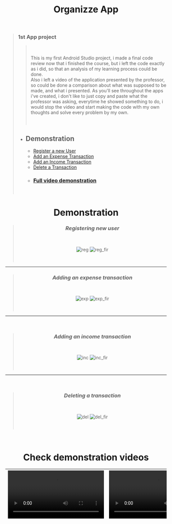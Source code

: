 # <div align="center"> Organizze App </div>
<br />
  
> ### 1st App project
> 
>> <br />
>> 
>> This is my first Android Studio project, i made a final code review now that i finished the course, but i left the code exactly as i did, so that an analysis of my learning process could be done. <br> Also i left a video of the application presented by the professor, so could be done a comparison about what was supposed to be made, and what i presented. As you'll see throughout the apps i've created, i don't like to just copy and paste what the professor was asking, everytime he showed something to do, i would stop the video and start making the code with my own thoughts and solve every problem by my own. 
>> 
>> <br />
> 
> - ## Demonstration 
>   - [Register a new User](https://github.com/shanxg/Clone_Organizze/blob/master/README.md#-registering-new-user-)
>   - [Add an Expense Transaction](https://github.com/shanxg/Clone_Organizze/blob/master/README.md#-adding-an-expense-transaction-)
>   - [Add an Income Transaction](https://github.com/shanxg/Clone_Organizze/blob/master/README.md#-adding-an-income-transaction-)
>   - [Delete a Transaction](https://github.com/shanxg/Clone_Organizze/blob/master/README.md#-deleting-a-transaction-)
>   - ### [Full video demonstration](https://github.com/shanxg/Clone_Organizze/blob/master/README.md#check-demonstration-videos)
>   
>   <br>

 <div align="center"> 
  
  # Demonstration
  > ### <div align="center"> *Registering new user* </div> 
  > <br> 
  >
  > ![reg](https://user-images.githubusercontent.com/63316622/134431123-8ac5b89b-43dc-45d9-86e9-1743bb9e1b02.gif) ![reg_fir](https://user-images.githubusercontent.com/63316622/134431135-f41a3b4c-3050-4527-8487-f917b062b973.gif) 
  >
  > <br>
  
  ----------------------------------
  
  
  > ### <div align="center"> *Adding an expense transaction* </div> 
  > <br> 
  >
  > ![exp](https://user-images.githubusercontent.com/63316622/134431152-1059a5df-7050-49b5-be97-c669fb4370c1.gif) ![exp_fir](https://user-images.githubusercontent.com/63316622/134431160-498cd12d-0c4e-4936-977d-79e611a94351.gif) 
  >
  > <br>
  
  --------------------------------
  
  <br />
  
  > ### <div align="center"> *Adding an income transaction* </div> 
  > <br> 
  >
  > ![inc](https://user-images.githubusercontent.com/63316622/134431165-e1293476-c7b5-42c2-9efb-a9fc00bb17a1.gif) ![inc_fir](https://user-images.githubusercontent.com/63316622/134431171-813b4e14-f84b-4242-b543-068616e71861.gif)
  >
  > <br>
  ---------------------------------
  <br />
  
  > ### <div align="center"> *Deleting a transaction* </div> 
  > <br> 
  >
  > ![del](https://user-images.githubusercontent.com/63316622/134431180-ede3fc51-43ef-409c-afbc-5b16ebd2eb7c.gif) ![del_fir](https://user-images.githubusercontent.com/63316622/134431184-c6849d61-f1bf-45b7-b4d9-9a42c8f73bd1.gif)
  >
  >  <br>

</div>

<br />

<div  align="center">
  
# Check demonstration videos

<video src="https://user-images.githubusercontent.com/63316622/134244855-442b3373-d039-4e7d-8d99-cedc8243e65e.mp4"> </p> | <video src="https://user-images.githubusercontent.com/63316622/134265877-a9c3bc8f-6492-4994-b204-d01ebc7ef9f8.mp4">
:------: | :------:

</div>
  




